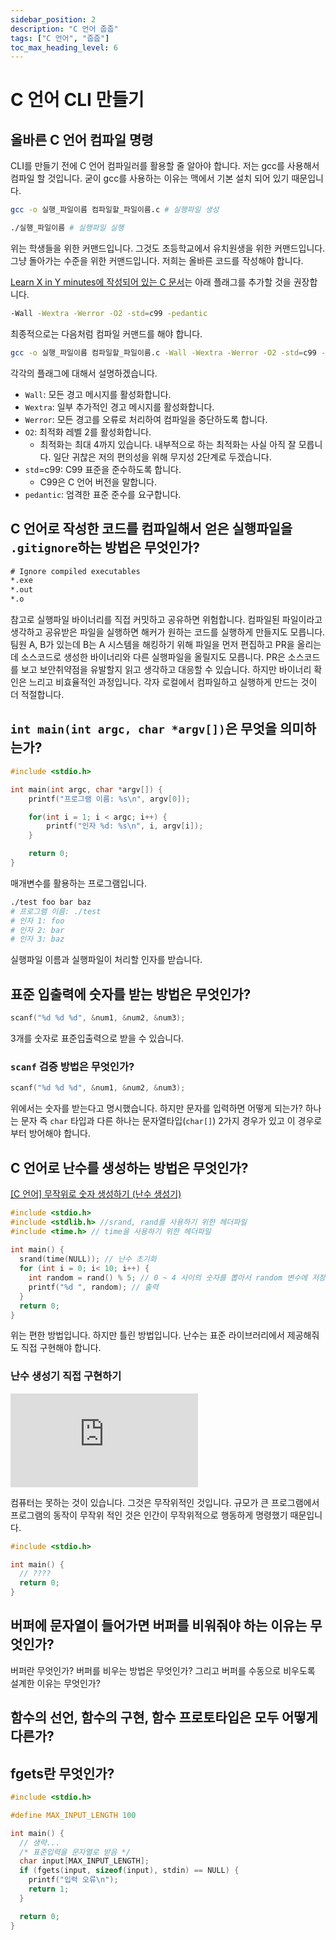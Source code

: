 ```yaml
---
sidebar_position: 2
description: "C 언어 줍줍"
tags: ["C 언어", "줍줍"]
toc_max_heading_level: 6
---
```


# C 언어 CLI 만들기

## 올바른 C 언어 컴파일 명령

CLI를 만들기 전에 C 언어 컴파일러를 활용할 줄 알아야 합니다. 저는 gcc를 사용해서 컴파일 할 것입니다. 굳이 gcc를 사용하는 이유는 맥에서 기본 설치 되어 있기 때문입니다.

```sh
gcc -o 실행_파일이름 컴파일할_파일이름.c # 실행파일 생성
```

```sh
./실행_파일이름 # 실행파일 실행
```

위는 학생들을 위한 커맨드입니다. 그것도 초등학교에서 유치원생을 위한 커맨드입니다. 그냥 돌아가는 수준을 위한 커맨드입니다. 저희는 올바른 코드를 작성해야 합니다.

[Learn X in Y minutes에 작성되어 있는 C 문서](https://learnxinyminutes.com/docs/c/)는 아래 플래그를 추가할 것을 권장합니다.

```sh
-Wall -Wextra -Werror -O2 -std=c99 -pedantic
```

최종적으로는 다음처럼 컴파일 커맨드를 해야 합니다.

```sh
gcc -o 실행_파일이름 컴파일할_파일이름.c -Wall -Wextra -Werror -O2 -std=c99 -pedantic
```

각각의 플래그에 대해서 설명하겠습니다.

- `Wall`: 모든 경고 메시지를 활성화합니다.
- `Wextra`: 일부 추가적인 경고 메시지를 활성화합니다.
- `Werror`: 모든 경고를 오류로 처리하여 컴파일을 중단하도록 합니다.
- `O2`: 최적화 레벨 2를 활성화합니다.
  - 최적화는 최대 4까지 있습니다. 내부적으로 하는 최적화는 사실 아직 잘 모릅니다. 일단 귀찮은 저의 편의성을 위해 무지성 2단계로 두겠습니다.
- `std`=c99: C99 표준을 준수하도록 합니다.
  - C99은 C 언어 버전을 말합니다.
- `pedantic`: 엄격한 표준 준수를 요구합니다.

## C 언어로 작성한 코드를 컴파일해서 얻은 실행파일을 `.gitignore`하는 방법은 무엇인가?

```txt title=".gitignore"
# Ignore compiled executables
*.exe
*.out
*.o
```

참고로 실행파일 바이너리를 직접 커밋하고 공유하면 위험합니다. 컴파일된 파일이라고 생각하고 공유받은 파일을 실행하면 해커가 원하는 코드를 실행하게 만들지도 모릅니다. 팀원 A, B가 있는데 B는 A 시스템을 해킹하기 위해 파일을 먼저 편집하고 PR을 올리는데 소스코드로 생성한 바이너리와 다른 실행파일을 올릴지도 모릅니다. PR은 소스코드를 보고 보안취약점을 유발할지 읽고 생각하고 대응할 수 있습니다. 하지만 바이너리 확인은 느리고 비효율적인 과정입니다. 각자 로컬에서 컴파일하고 실행하게 만드는 것이 더 적절합니다.

## `int main(int argc, char *argv[])`은 무엇을 의미하는가?

```c title="test.c"
#include <stdio.h>

int main(int argc, char *argv[]) {
    printf("프로그램 이름: %s\n", argv[0]);

    for(int i = 1; i < argc; i++) {
        printf("인자 %d: %s\n", i, argv[i]);
    }

    return 0;
}
```

매개변수를 활용하는 프로그램입니다.

```sh
./test foo bar baz
# 프로그램 이름: ./test
# 인자 1: foo
# 인자 2: bar
# 인자 3: baz
```

실행파일 이름과 실행파일이 처리할 인자를 받습니다.

## 표준 입출력에 숫자를 받는 방법은 무엇인가?

```c
scanf("%d %d %d", &num1, &num2, &num3);
```

3개를 숫자로 표준입출력으로 받을 수 있습니다.

### `scanf` 검증 방법은 무엇인가?

```c
scanf("%d %d %d", &num1, &num2, &num3);
```

위에서는 숫자를 받는다고 명시했습니다. 하지만 문자를 입력하면 어떻게 되는가? 하나는 문자 즉 `char` 타입과 다른 하나는 문자열타입(`char[]`) 2가지 경우가 있고 이 경우로부터 방어해야 합니다.

## C 언어로 난수를 생성하는 방법은 무엇인가?

[[C 언어] 무작위로 숫자 생성하기 (난수 생성기)](https://ludeno-studying.tistory.com/39)

```c
#include <stdio.h>
#include <stdlib.h> //srand, rand를 사용하기 위한 헤더파일
#include <time.h> // time을 사용하기 위한 헤더파일
 
int main() {
  srand(time(NULL)); // 난수 초기화
  for (int i = 0; i< 10; i++) {
    int random = rand() % 5; // 0 ~ 4 사이의 숫자를 뽑아서 random 변수에 저장
    printf("%d ", random); // 출력
  }
  return 0;
}
```

위는 편한 방법입니다. 하지만 틀린 방법입니다. 난수는 표준 라이브러리에서 제공해줘도 직접 구현해야 합니다.

### 난수 생성기 직접 구현하기

<iframe className="codepen" src="https://www.youtube.com/embed/DSBDQhsOmhs" title="(양심고백) 랜덤 가챠는 실은 랜덤이 아님" frameBorder="0" allow="accelerometer; autoplay; clipboard-write; encrypted-media; gyroscope; picture-in-picture; web-share" allowFullScreen></iframe>

컴퓨터는 못하는 것이 있습니다. 그것은 무작위적인 것입니다. 규모가 큰 프로그램에서 프로그램의 동작이 무작위 적인 것은 인간이 무작위적으로 행동하게 명령했기 때문입니다.

```c
#include <stdio.h>

int main() {
  // ????
  return 0;
}
```

## 버퍼에 문자열이 들어가면 버퍼를 비워줘야 하는 이유는 무엇인가?

버퍼란 무엇인가? 버퍼를 비우는 방법은 무엇인가? 그리고 버퍼를 수동으로 비우도록 설계한 이유는 무엇인가?

## 함수의 선언, 함수의 구현, 함수 프로토타입은 모두 어떻게 다른가?

## fgets란 무엇인가?

```c
#include <stdio.h>

#define MAX_INPUT_LENGTH 100

int main() {
  // 생략...
  /* 표준입력을 문자열로 받음 */
  char input[MAX_INPUT_LENGTH];
  if (fgets(input, sizeof(input), stdin) == NULL) {
    printf("입력 오류\n");
    return 1;
  }

  return 0;
}
```

